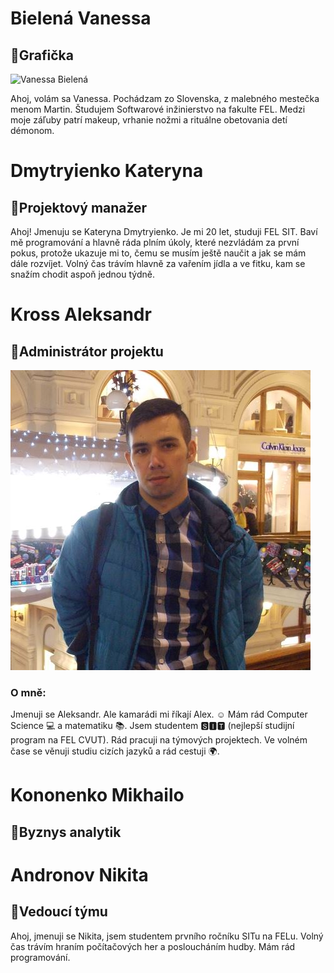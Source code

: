 # **Bielená Vanessa**
## :bookmark:**Grafička**
<img src="https://i.ibb.co/r6vjJng/20221012-203041-20221103140345081.jpg" alt="Vanessa Bielená" width="200" height="280">

Ahoj, volám sa Vanessa. Pochádzam zo Slovenska, z malebného mestečka menom Martin. Študujem Softwarové inžinierstvo na fakulte FEL. Medzi moje záľuby patrí makeup, vrhanie nožmi a rituálne obetovania detí démonom.


# **Dmytryienko Kateryna**
## :bookmark:**Projektový manažer**
Ahoj! Jmenuju se Kateryna Dmytryienko. Je mi 20 let, studuji FEL SIT. Baví mě programování a hlavně ráda plním úkoly, které nezvládám za první pokus, protože ukazuje mi to, čemu se musím ještě naučit a jak se mám dále rozvíjet. Volný čas trávím hlavně za vařením jídla a ve fitku, kam se snažím chodit aspoň jednou týdně. 

# **Kross Aleksandr**
## :bookmark:**Administrátor projektu**

![pictures](uploads/2c65e3e4e34cd84bed3bd5ceced66206/pictures.jpg)
### **O mně:**
Jmenuji se Aleksandr. Ale kamarádi mi říkají Alex. :relaxed: Mám rád Computer Science :computer: ​​a matematiku :books:. Jsem studentem 🆂🅸🆃 (nejlepší studijní program na FEL CVUT). Rád pracuji na týmových projektech. Ve volném čase se věnuji studiu cizích jazyků a rád cestuji :earth_africa:.

# **Kononenko Mikhailo**
## :bookmark:**Byznys analytik**

# **Andronov Nikita**
## :bookmark:**Vedoucí týmu**
Ahoj, jmenuji se Nikita, jsem studentem prvního ročníku SITu na FELu. Volný čas trávím hraním počítačových her a posloucháním hudby. Mám rád programování.